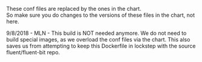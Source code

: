 These conf files are replaced by the ones in the chart.  
So make sure you do changes to the versions of these files in the chart, not here.

9/8/2018 - MLN - This build is NOT needed anymore.  We do not need to build special images, as we overload the conf files via the chart.   This also saves us from attempting to keep this Dockerfile in lockstep with the source fluent/fluent-bit repo.
